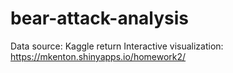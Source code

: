# bear-attack-analysis
Data source: Kaggle  return
Interactive visualization: https://mkenton.shinyapps.io/homework2/
